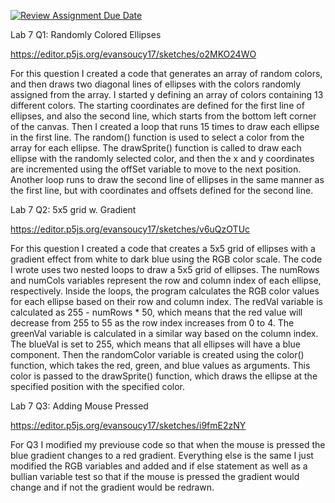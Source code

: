[![Review Assignment Due Date](https://classroom.github.com/assets/deadline-readme-button-8d59dc4de5201274e310e4c54b9627a8934c3b88527886e3b421487c677d23eb.svg)](https://classroom.github.com/a/VOKVqSaw)


Lab 7 Q1: Randomly Colored Ellipses

 https://editor.p5js.org/evansoucy17/sketches/o2MKO24WO
 
For this question I created a code that generates an array of random colors, and then draws two diagonal lines of ellipses with the colors randomly assigned from the array. I started y defining an array of colors containing 13 different colors. The starting coordinates are defined for the first line of ellipses, and also the second line, which starts from the bottom left corner of the canvas. Then I created a loop that runs 15 times to draw each ellipse in the first line. The random() function is used to select a color from the array for each ellipse. The drawSprite() function is called to draw each ellipse with the randomly selected color, and then the x and y coordinates are incremented using the offSet variable to move to the next position. Another loop runs to draw the second line of ellipses in the same manner as the first line, but with coordinates and offsets defined for the second line.


Lab 7 Q2: 5x5 grid w. Gradient 

https://editor.p5js.org/evansoucy17/sketches/v6uQzOTUc

For this question I created a code that creates a 5x5 grid of ellipses with a gradient effect from white to dark blue using the RGB color scale. The code I wrote uses two nested loops to draw a 5x5 grid of ellipses. The numRows and numCols variables represent the row and column index of each ellipse, respectively. Inside the loops, the program calculates the RGB color values for each ellipse based on their row and column index. The redVal variable is calculated as 255 - numRows * 50, which means that the red value will decrease from 255 to 55 as the row index increases from 0 to 4. The greenVal variable is calculated in a similar way based on the column index. The blueVal is set to 255, which means that all ellipses will have a blue component. Then the randomColor variable is created using the color() function, which takes the red, green, and blue values as arguments. This color is passed to the drawSprite() function, which draws the ellipse at the specified position with the specified color.

Lab 7 Q3: Adding Mouse Pressed 

https://editor.p5js.org/evansoucy17/sketches/i9fmE2zNY

For  Q3 I modified my previouse code so that when the mouse is pressed the blue gradient changes to a red gradient. Everything else is the same I just modified the RGB variables and added and if else statement as well as a bullian variable test so that if the mouse is pressed the gradient would change and if not the gradient would be redrawn. 
